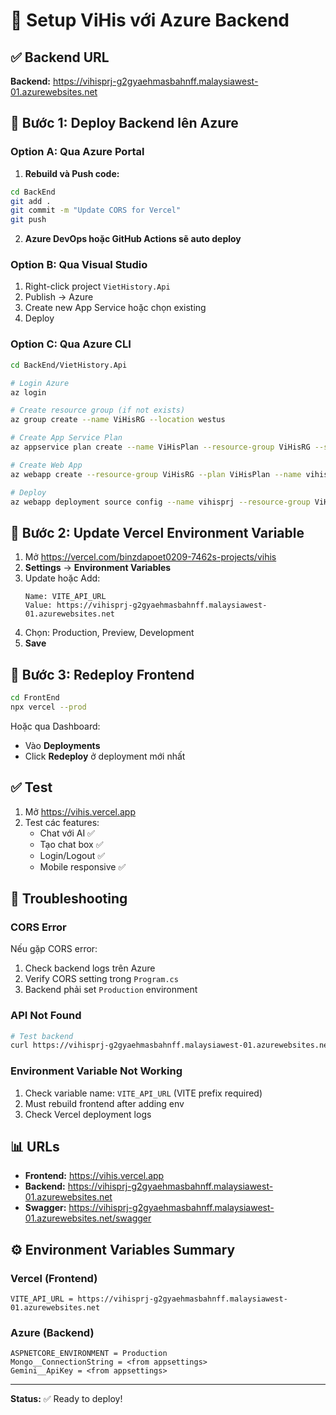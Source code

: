 # 🚀 Setup ViHis với Azure Backend

## ✅ Backend URL
**Backend:** https://vihisprj-g2gyaehmasbahnff.malaysiawest-01.azurewebsites.net

## 🔧 Bước 1: Deploy Backend lên Azure

### Option A: Qua Azure Portal

1. **Rebuild và Push code:**
```bash
cd BackEnd
git add .
git commit -m "Update CORS for Vercel"
git push
```

2. **Azure DevOps hoặc GitHub Actions sẽ auto deploy**

### Option B: Qua Visual Studio

1. Right-click project `VietHistory.Api`
2. Publish → Azure
3. Create new App Service hoặc chọn existing
4. Deploy

### Option C: Qua Azure CLI

```bash
cd BackEnd/VietHistory.Api

# Login Azure
az login

# Create resource group (if not exists)
az group create --name ViHisRG --location westus

# Create App Service Plan
az appservice plan create --name ViHisPlan --resource-group ViHisRG --sku FREE

# Create Web App
az webapp create --resource-group ViHisRG --plan ViHisPlan --name vihisprj

# Deploy
az webapp deployment source config --name vihisprj --resource-group ViHisRG --repo-url https://github.com/your-repo --branch main --manual-integration
```

## 🎯 Bước 2: Update Vercel Environment Variable

1. Mở https://vercel.com/binzdapoet0209-7462s-projects/vihis
2. **Settings** → **Environment Variables**
3. Update hoặc Add:
   ```
   Name: VITE_API_URL
   Value: https://vihisprj-g2gyaehmasbahnff.malaysiawest-01.azurewebsites.net
   ```
4. Chọn: Production, Preview, Development
5. **Save**

## 🔄 Bước 3: Redeploy Frontend

```bash
cd FrontEnd
npx vercel --prod
```

Hoặc qua Dashboard:
- Vào **Deployments**
- Click **Redeploy** ở deployment mới nhất

## ✅ Test

1. Mở https://vihis.vercel.app
2. Test các features:
   - Chat với AI ✅
   - Tạo chat box ✅
   - Login/Logout ✅
   - Mobile responsive ✅

## 🐛 Troubleshooting

### CORS Error

Nếu gặp CORS error:
1. Check backend logs trên Azure
2. Verify CORS setting trong `Program.cs`
3. Backend phải set `Production` environment

### API Not Found

```bash
# Test backend
curl https://vihisprj-g2gyaehmasbahnff.malaysiawest-01.azurewebsites.net/api/v1/ai/ask
```

### Environment Variable Not Working

1. Check variable name: `VITE_API_URL` (VITE prefix required)
2. Must rebuild frontend after adding env
3. Check Vercel deployment logs

## 📊 URLs

- **Frontend:** https://vihis.vercel.app
- **Backend:** https://vihisprj-g2gyaehmasbahnff.malaysiawest-01.azurewebsites.net
- **Swagger:** https://vihisprj-g2gyaehmasbahnff.malaysiawest-01.azurewebsites.net/swagger

## ⚙️ Environment Variables Summary

### Vercel (Frontend)
```
VITE_API_URL = https://vihisprj-g2gyaehmasbahnff.malaysiawest-01.azurewebsites.net
```

### Azure (Backend)
```
ASPNETCORE_ENVIRONMENT = Production
Mongo__ConnectionString = <from appsettings>
Gemini__ApiKey = <from appsettings>
```

---

**Status:** ✅ Ready to deploy!


